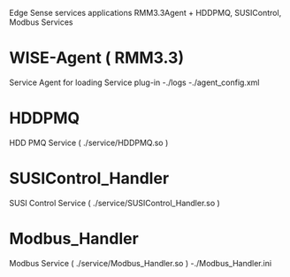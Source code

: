 Edge Sense services applications
RMM3.3Agent + HDDPMQ, SUSIControl, Modbus Services


# WISE-Agent ( RMM3.3)
 Service Agent for loading Service plug-in
 -./logs
 -./agent_config.xml

# HDDPMQ  
 HDD PMQ Service ( ./service/HDDPMQ.so )

# SUSIControl_Handler
 SUSI Control Service ( ./service/SUSIControl_Handler.so )

# Modbus_Handler 
 Modbus Service ( ./service/Modbus_Handler.so )
 -./Modbus_Handler.ini

